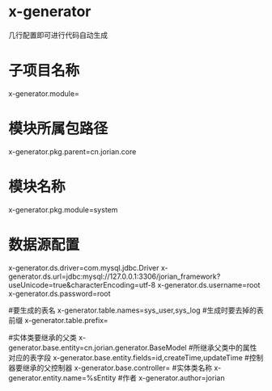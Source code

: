 # x-generator
几行配置即可进行代码自动生成


# 子项目名称
x-generator.module=
# 模块所属包路径
x-generator.pkg.parent=cn.jorian.core
# 模块名称
x-generator.pkg.module=system

# 数据源配置
x-generator.ds.driver=com.mysql.jdbc.Driver
x-generator.ds.url=jdbc:mysql://127.0.0.1:3306/jorian_framework?useUnicode=true&characterEncoding=utf-8
x-generator.ds.username=root
x-generator.ds.password=root

#要生成的表名
x-generator.table.names=sys_user,sys_log
#生成时要去掉的表前缀
x-generator.table.prefix=

#实体类要继承的父类
x-generator.base.entity=cn.jorian.generator.BaseModel
#所继承父类中的属性对应的表字段
x-generator.base.entity.fields=id,createTime,updateTime
#控制器要继承的父控制器
x-generator.base.controller=
#实体类名称
x-generator.entity.name=%sEntity
#作者
x-generator.author=jorian
